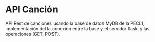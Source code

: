 # API Canción
API Rest de canciones usando la base de datos MyDB de la PECL1, implementación del la conexion entre la base y el servidor flask, y las operaciones (GET, POST).
